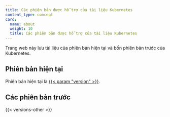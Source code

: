 ```yaml
---
title: Các phiên bản được hỗ trợ của tài liệu Kubernetes
content_type: concept
card:
  name: about
  weight: 10
  title: Các phiên bản được hỗ trợ của tài liệu Kubernetes
---
```


<!-- overview -->

Trang web này lưu tài liệu của phiên bản hiện tại và bốn phiên bản trước của Kubernetes.



<!-- body -->

## Phiên bản hiện tại

Phiên bản hiện tại là
[{{< param "version" >}}](/).

## Các phiên bản trước

{{< versions-other >}}



